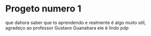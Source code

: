 # Progeto numero 1
que dahora saber que to aprendendo e realmente é algo muito util, agradeço ao professor Gustavo Guanabara ele é lindo pdp
